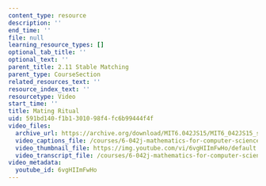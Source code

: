```yaml
---
content_type: resource
description: ''
end_time: ''
file: null
learning_resource_types: []
optional_tab_title: ''
optional_text: ''
parent_title: 2.11 Stable Matching
parent_type: CourseSection
related_resources_text: ''
resource_index_text: ''
resourcetype: Video
start_time: ''
title: Mating Ritual
uid: 591bd140-f1b1-3010-98f4-fc6b99444f4f
video_files:
  archive_url: https://archive.org/download/MIT6.042JS15/MIT6_042JS15_stableritual_video_ipod.mp4
  video_captions_file: /courses/6-042j-mathematics-for-computer-science-spring-2015/4b182ee09fd357029cb194c758c111bd_6vgHIImFwHo.vtt
  video_thumbnail_file: https://img.youtube.com/vi/6vgHIImFwHo/default.jpg
  video_transcript_file: /courses/6-042j-mathematics-for-computer-science-spring-2015/1d7049523de81c9f81c36754040117df_6vgHIImFwHo.pdf
video_metadata:
  youtube_id: 6vgHIImFwHo
---
```

